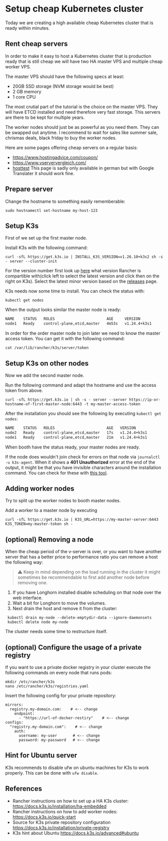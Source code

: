 # Setup cheap Kubernetes cluster

Today we are creating a high available cheap Kubernetes cluster that is ready within minutes.


## Rent cheap servers
In order to make it easy to host a Kubernetes cluster that is production ready that is still cheap we will have two HA master VPS and multiple cheap worker VPS.

The master VPS should have the following specs at least:
* 20GB SSD storage (NVM storage would be best)
* 2 GB memory
* 1 core CPU

The most crutial part of the tutorial is the choice on the master VPS. They will have ETCD installed and need therefore very fast storage. This servers are there to be kept for multiple years.

The worker nodes should just be as powerful as you need them. They can be swapped out anytime. I recommend to wait for sales like summer sale, chrismas deals, black friday to buy the worker nodes.

Here are some pages offering cheap servers on a regular basis:
* https://www.hostingadvice.com/coupon/
* https://www.vserververgleich.com/
* [hosttest](https://www-hosttest-de.translate.goog/vergleich/vserver.html?_x_tr_sl=auto&_x_tr_tl=en&_x_tr_hl=sv&_x_tr_pto=wapp) This page is sadly only available in german but with Google Translater it should work fine.

## Prepare server
Change the hostname to something easily rememberable:
```
sudo hostnamectl set-hostname my-host-123
```

## Setup K3s
First of we set up the first master node.

Install K3s with the following command:
```
curl -sfL https://get.k3s.io | INSTALL_K3S_VERSION=v1.26.10+k3s2 sh -s - server --cluster-init
```
For the version number first look up [here](https://www.suse.com/suse-rancher/support-matrix/all-supported-versions/rancher-v2-7-3/) what version Rancher is compartible with(click left to select the latest version and click then on the right on K3s). Select the latest minor version based on the [releases](https://github.com/k3s-io/k3s/releases) page. 

K3s needs now some time to install. You can check the status with:

```kubectl get nodes```

When the output looks similar the master node is ready:

```bash
NAME    STATUS   ROLES                       AGE     VERSION
node1   Ready    control-plane,etcd,master   4m53s   v1.24.4+k3s1
```

In order for the order master node to join later we need to know the master access token. You can get it with the following command:

```cat /var/lib/rancher/k3s/server/token```


## Setup K3s on other nodes
Now we add the second master node.

Run the following command and adapt the hostname and use the access token from above.

```
curl -sfL https://get.k3s.io | sh -s - server --server https://ip-or-hostname-of-first-master-node:6443 -t my-master-access-token
```


After the installation you should see the following by executing ```kubectl get nodes```:

```bash
NAME    STATUS   ROLES                       AGE   VERSION
node2   Ready    control-plane,etcd,master   17s   v1.24.4+k3s1
node1   Ready    control-plane,etcd,master   21m   v1.24.4+k3s1
```

When booth have the status ready, your master nodes are ready.

If the node does wouldn't join check for errors on that node via ```journalctl -u k3s-agent```. When it shows a **401 Unauthorized** error at the end of the output, it might be that you have invisible characters around the installation command. You can check for these with [this tool](https://www.soscisurvey.de/tools/view-chars.php).

## Adding worker nodes
Try to split up the worker nodes to booth master nodes.

Add a worker to a master node by executing
```
curl -sfL https://get.k3s.io | K3S_URL=https://my-master-server:6443 K3S_TOKEN=my-master-token sh -
```

## (optional) Removing a node
When the cheap period of the v-server is over, or you want to have another server that has a better price to performance ratio you can remove a host the following way:

> :warning: Keep in mind depending on the load running in the cluster it might sometimes be recommendable to first add another node before removing one.

1. If you have Longhorn installed disable scheduling on that node over the web interface.
2. Wait a bit for Longhorn to move the volumes.
3. Next drain the host and remove it from the cluster:
```
 kubectl drain my-node --delete-emptydir-data --ignore-daemonsets
 kubectl delete node my-node
```

The cluster needs some time to restructure itself.


## (optional) Configure the usage of a private registry
If you want to use a private docker registry in your cluster execute the following commands on every node that runs pods:
```
mkdir /etc/rancher/k3s
nano /etc/rancher/k3s/registries.yaml
```

Insert the following config for your private repository:
```
mirrors:
  registry.my-domain.com:    # <-- change
    endpoint:
      - "https://url-of-docker-restiry"    # <-- change 
configs:
  "registry.my-domain.com":    # <-- change
    auth:
      username: my-user       # <-- change
      password: my-password   # <-- change
```

## Hint for Ubuntu server

K3s recommends to disable ufw on ubuntu machines for K3s to work properly. This can be done with ```ufw disable```.


## References
* Rancher instructions on how to set up a HA K3s cluster: https://docs.k3s.io/installation/ha-embedded
* Rancher instructions on how to add worker nodes: https://docs.k3s.io/quick-start
* Source for K3s private repository configuration https://docs.k3s.io/installation/private-registry
* K3s hint about Ubuntu https://docs.k3s.io/advanced#ubuntu
